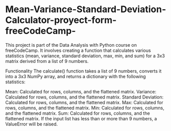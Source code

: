 # Mean-Variance-Standard-Deviation-Calculator-proyect-form-freeCodeCamp-
This project is part of the Data Analysis with Python course on freeCodeCamp. It involves creating a function that calculates various statistics (mean, variance, standard deviation, max, min, and sum) for a 3x3 matrix derived from a list of 9 numbers.

Functionality
The calculate() function takes a list of 9 numbers, converts it into a 3x3 NumPy array, and returns a dictionary with the following statistics:

Mean: Calculated for rows, columns, and the flattened matrix.
Variance: Calculated for rows, columns, and the flattened matrix.
Standard Deviation: Calculated for rows, columns, and the flattened matrix.
Max: Calculated for rows, columns, and the flattened matrix.
Min: Calculated for rows, columns, and the flattened matrix.
Sum: Calculated for rows, columns, and the flattened matrix.
If the input list has less than or more than 9 numbers, a ValueError will be raised.
